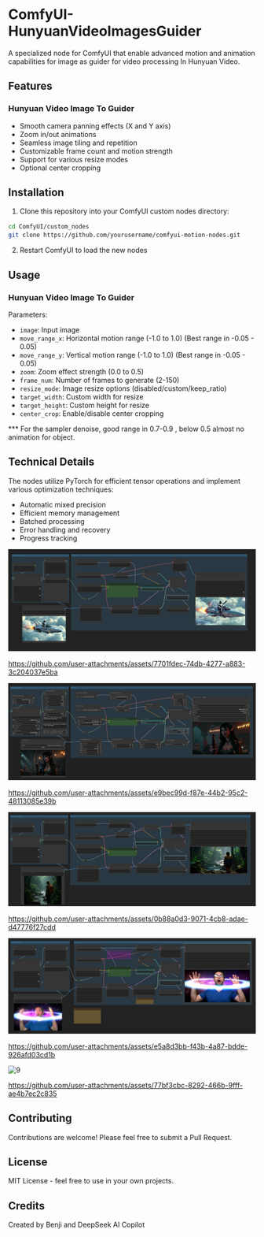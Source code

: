 # ComfyUI-HunyuanVideoImagesGuider
A specialized node for ComfyUI that enable advanced motion and animation capabilities for image as guider for video processing In Hunyuan Video.

## Features

### Hunyuan Video Image To Guider
- Smooth camera panning effects (X and Y axis)
- Zoom in/out animations
- Seamless image tiling and repetition
- Customizable frame count and motion strength
- Support for various resize modes
- Optional center cropping

## Installation

1. Clone this repository into your ComfyUI custom nodes directory:
```bash
cd ComfyUI/custom_nodes
git clone https://github.com/yourusername/comfyui-motion-nodes.git
```

2. Restart ComfyUI to load the new nodes

## Usage

### Hunyuan Video Image To Guider

Parameters:
- `image`: Input image
- `move_range_x`: Horizontal motion range (-1.0 to 1.0) (Best range in -0.05 - 0.05)
- `move_range_y`: Vertical motion range (-1.0 to 1.0) (Best range in -0.05 - 0.05)
- `zoom`: Zoom effect strength (0.0 to 0.5)
- `frame_num`: Number of frames to generate (2-150)
- `resize_mode`: Image resize options (disabled/custom/keep_ratio)
- `target_width`: Custom width for resize
- `target_height`: Custom height for resize
- `center_crop`: Enable/disable center cropping

*** For the sampler denoise, good range in 0.7-0.9 , below 0.5 almost no animation for object.

## Technical Details

The nodes utilize PyTorch for efficient tensor operations and implement various optimization techniques:
- Automatic mixed precision
- Efficient memory management
- Batched processing
- Error handling and recovery
- Progress tracking

![showcase](https://github.com/benjiyaya/ComfyUI-HunyuanVideoImagesGuider/blob/main/showcases/2.png?raw=true)


https://github.com/user-attachments/assets/7701fdec-74db-4277-a883-3c204037e5ba



![showcase](https://github.com/benjiyaya/ComfyUI-HunyuanVideoImagesGuider/blob/main/showcases/3.png?raw=true)


https://github.com/user-attachments/assets/e9bec99d-f87e-44b2-95c2-48113085e39b



![showcase](https://github.com/benjiyaya/ComfyUI-HunyuanVideoImagesGuider/blob/main/showcases/4.png?raw=true)



https://github.com/user-attachments/assets/0b88a0d3-9071-4cb8-adae-d47776f27cdd



![showcase](https://github.com/benjiyaya/ComfyUI-HunyuanVideoImagesGuider/blob/main/showcases/8.png?raw=true)


https://github.com/user-attachments/assets/e5a8d3bb-f43b-4a87-bdde-926afd03cd1b


![9](https://github.com/user-attachments/assets/1d0a9384-da46-4102-ab4e-269ee85abe2f)


https://github.com/user-attachments/assets/77bf3cbc-8292-466b-9fff-ae4b7ec2c835




## Contributing

Contributions are welcome! Please feel free to submit a Pull Request.

## License

MIT License - feel free to use in your own projects.

## Credits

Created by Benji and DeepSeek AI Copilot
